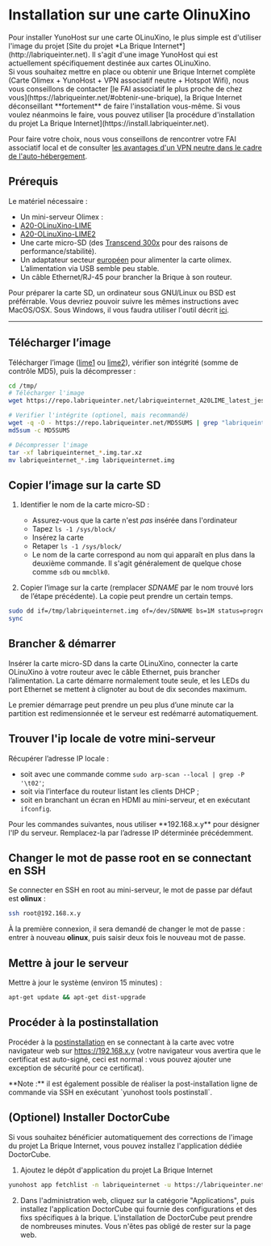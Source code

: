 # Installation sur une carte OlinuXino

<div class="alert alert-info" markdown="1">
Pour installer YunoHost sur une carte OLinuXino, le plus simple est d'utiliser l'image du projet [Site du projet *La Brique Internet*](http://labriqueinter.net). Il s'agit d'une image YunoHost qui est actuellement spécifiquement destinée aux cartes OLinuXino.
</div>

<div class="alert alert-warning" markdown="1">
Si vous souhaitez mettre en place ou obtenir une Brique Internet complète (Carte Olimex + YunoHost + VPN associatif neutre + Hotspot Wifi), nous vous conseillons de contacter [le FAI associatif le plus proche de chez vous](https://labriqueinter.net/#obtenir-une-brique), la Brique Internet déconseillant **fortement** de faire l'installation vous-même. Si vous voulez néanmoins le faire, vous pouvez utiliser [la procédure d'installation du projet La Brique Internet](https://install.labriqueinter.net).

Pour faire votre choix, nous vous conseillons de rencontrer votre FAI associatif local et de consulter [les avantages d'un VPN neutre dans le cadre de l'auto-hébergement](/vpn_advantage_fr).
</div>

## Prérequis

Le matériel nécessaire :
* Un mini-serveur Olimex :
 * [A20-OLinuXino-LIME](https://www.olimex.com/Products/OLinuXino/A20/A20-OLinuXino-LIME/open-source-hardware)
 * [A20-OLinuXino-LIME2](https://www.olimex.com/Products/OLinuXino/A20/A20-OLinuXino-LIME2/open-source-hardware)
* Une carte micro-SD (des [Transcend 300x](http://www.amazon.fr/Transcend-microSDHC-adaptateur-TS32GUSDU1E-Emballage/dp/B00CES44EO) pour des raisons de performance/stabilité).
* Un adaptateur secteur [européen](https://www.olimex.com/Products/Power/SY0605E/) pour alimenter la carte olimex. L’alimentation via USB semble peu stable.
* Un câble Ethernet/RJ-45 pour brancher la Brique à son routeur.

Pour préparer la carte SD, un ordinateur sous GNU/Linux ou BSD est préférrable. Vous devriez pouvoir suivre les mêmes instructions avec MacOS/OSX. Sous Windows, il vous faudra utiliser l'outil décrit [ici](/copy_image_fr).

---

## Télécharger l’image

Télécharger l’image ([lime1](http://repo.labriqueinter.net/labriqueinternet_A20LIME_latest_jessie.img.tar.xz) ou [lime2](http://repo.labriqueinter.net/labriqueinternet_A20LIME2_latest_jessie.img.tar.xz)), vérifier son intégrité (somme de contrôle MD5), puis la décompresser :
```bash
cd /tmp/
# Télécharger l'image
wget https://repo.labriqueinter.net/labriqueinternet_A20LIME_latest_jessie.img.tar.xz

# Verifier l'intégrite (optionel, mais recommandé)
wget -q -O - https://repo.labriqueinter.net/MD5SUMS | grep "labriqueinternet_A20LIME_latest_jessie.img.tar.xz$" > MD5SUMS
md5sum -c MD5SUMS

# Décompresser l'image
tar -xf labriqueinternet_*.img.tar.xz
mv labriqueinternet_*.img labriqueinternet.img
```

## Copier l’image sur la carte SD

1. Identifier le nom de la carte micro-SD : 
   - Assurez-vous que la carte n'est *pas* insérée dans l'ordinateur
   - Tapez `ls -1 /sys/block/`
   - Insérez la carte
   - Retaper `ls -1 /sys/block/`
   - Le nom de la carte correspond au nom qui apparaît en plus dans la deuxième commande. Il s'agit généralement de quelque chose comme `sdb` ou `mmcblk0`.

2. Copier l’image sur la carte (remplacer *SDNAME* par le nom trouvé lors de l’étape précédente). La copie peut prendre un certain temps.
```bash
sudo dd if=/tmp/labriqueinternet.img of=/dev/SDNAME bs=1M status=progress
sync
```

## Brancher & démarrer

Insérer la carte micro-SD dans la carte OLinuXino, connecter la carte OLinuXino à votre routeur avec le câble Ethernet, puis brancher l’alimentation. La carte démarre normalement toute seule, et les LEDs du port Ethernet se mettent à clignoter au bout de dix secondes maximum.
<div class="alert alert-warning" markdown="1">
Le premier démarrage peut prendre un peu plus d’une minute car la partition est redimensionnée et le serveur est redémarré automatiquement.
</div>

## Trouver l'ip locale de votre mini-serveur
Récupérer l’adresse IP locale :

 * soit avec une commande comme `sudo arp-scan --local | grep -P '\t02'`;
 * soit via l’interface du routeur listant les clients DHCP ;
 * soit en branchant un écran en HDMI au mini-serveur, et en exécutant `ifconfig`.

<div class="alert alert-info" markdown="1">
Pour les commandes suivantes, nous utiliser **192.168.x.y** pour désigner l'IP du serveur. Remplacez-la par l’adresse IP déterminée précédemment.
</div>

## Changer le mot de passe root en se connectant en SSH

Se connecter en SSH en root au mini-serveur, le mot de passe par défaut est **olinux** :
```bash
ssh root@192.168.x.y
```
À la première connexion, il sera demandé de changer le mot de passe : entrer à nouveau **olinux**, puis saisir deux fois le nouveau mot de passe.

## Mettre à jour le serveur

Mettre à jour le système (environ 15 minutes) :
```bash
apt-get update && apt-get dist-upgrade
```

## Procéder à la postinstallation

Procéder à la [postinstallation](/postinstall_fr) en se connectant à la carte avec votre navigateur web sur https://192.168.x.y (votre navigateur vous avertira que le certificat est auto-signé, ceci est normal : vous pouvez ajouter une exception de sécurité pour ce certificat).
<div class="alert alert-info" markdown="1">
**Note :** il est également possible de réaliser la post-installation ligne de commande via SSH en exécutant `yunohost tools postinstall`.
</div>

## (Optionel) Installer DoctorCube

Si vous souhaitez bénéficier automatiquement des corrections de l'image du projet La Brique Internet, vous pouvez installez l'application dédiée DoctorCube.

1. Ajoutez le dépôt d'application du projet La Brique Internet
```bash
yunohost app fetchlist -n labriqueinternet -u https://labriqueinter.net/apps/labriqueinternet.json
```
2. Dans l'administration web, cliquez sur la catégorie "Applications", puis installez l'application DoctorCube qui fournie des configurations et des fixs spécifiques à la brique. L'installation de DoctorCube peut prendre de nombreuses minutes. Vous n'êtes pas obligé de rester sur la page web.
